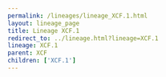 ```yaml
---
permalink: /lineages/lineage_XCF.1.html
layout: lineage_page
title: Lineage XCF.1
redirect_to: ../lineage.html?lineage=XCF.1
lineage: XCF.1
parent: XCF
children: ['XCF.1']
---
```

